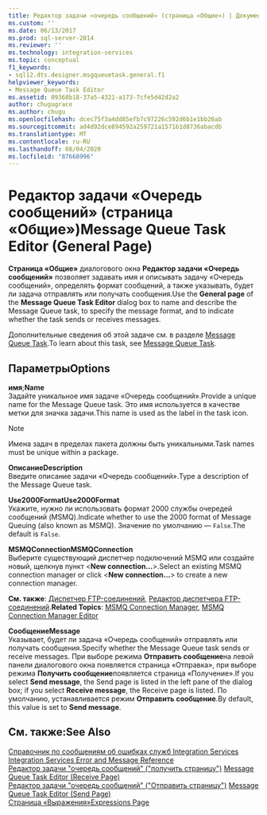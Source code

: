 ```yaml
---
title: Редактор задачи «очередь сообщений» (страница «Общие») | Документация Майкрософт
ms.custom: ''
ms.date: 06/13/2017
ms.prod: sql-server-2014
ms.reviewer: ''
ms.technology: integration-services
ms.topic: conceptual
f1_keywords:
- sql12.dts.designer.msgqueuetask.general.f1
helpviewer_keywords:
- Message Queue Task Editor
ms.assetid: 09368b18-37a5-4321-a173-7cfe5d42d2a2
author: chugugrace
ms.author: chugu
ms.openlocfilehash: dcec75f3a4dd85efb7c97226c592d6b1e1bb26ab
ms.sourcegitcommit: ad4d92dce894592a259721a1571b1d8736abacdb
ms.translationtype: MT
ms.contentlocale: ru-RU
ms.lasthandoff: 08/04/2020
ms.locfileid: "87668996"
---
```

# <a name="message-queue-task-editor-general-page"></a><span data-ttu-id="5ad0f-102">Редактор задачи «Очередь сообщений» (страница «Общие»)</span><span class="sxs-lookup"><span data-stu-id="5ad0f-102">Message Queue Task Editor (General Page)</span></span>
  <span data-ttu-id="5ad0f-103">**Страница «Общие»** диалогового окна **Редактор задачи «Очередь сообщений»** позволяет задавать имя и описывать задачу «Очередь сообщений», определять формат сообщений, а также указывать, будет ли задача отправлять или получать сообщения.</span><span class="sxs-lookup"><span data-stu-id="5ad0f-103">Use the **General page** of the **Message Queue Task Editor** dialog box to name and describe the Message Queue task, to specify the message format, and to indicate whether the task sends or receives messages.</span></span>  
  
 <span data-ttu-id="5ad0f-104">Дополнительные сведения об этой задаче см. в разделе [Message Queue Task](control-flow/message-queue-task.md).</span><span class="sxs-lookup"><span data-stu-id="5ad0f-104">To learn about this task, see [Message Queue Task](control-flow/message-queue-task.md).</span></span>  
  
## <a name="options"></a><span data-ttu-id="5ad0f-105">Параметры</span><span class="sxs-lookup"><span data-stu-id="5ad0f-105">Options</span></span>  
 <span data-ttu-id="5ad0f-106">**имя**;</span><span class="sxs-lookup"><span data-stu-id="5ad0f-106">**Name**</span></span>  
 <span data-ttu-id="5ad0f-107">Задайте уникальное имя задаче «Очередь сообщений».</span><span class="sxs-lookup"><span data-stu-id="5ad0f-107">Provide a unique name for the Message Queue task.</span></span> <span data-ttu-id="5ad0f-108">Это имя используется в качестве метки для значка задачи.</span><span class="sxs-lookup"><span data-stu-id="5ad0f-108">This name is used as the label in the task icon.</span></span>  
  
> [!NOTE]  
>  <span data-ttu-id="5ad0f-109">Имена задач в пределах пакета должны быть уникальными.</span><span class="sxs-lookup"><span data-stu-id="5ad0f-109">Task names must be unique within a package.</span></span>  
  
 <span data-ttu-id="5ad0f-110">**Описание**</span><span class="sxs-lookup"><span data-stu-id="5ad0f-110">**Description**</span></span>  
 <span data-ttu-id="5ad0f-111">Введите описание задачи «Очередь сообщений».</span><span class="sxs-lookup"><span data-stu-id="5ad0f-111">Type a description of the Message Queue task.</span></span>  
  
 <span data-ttu-id="5ad0f-112">**Use2000Format**</span><span class="sxs-lookup"><span data-stu-id="5ad0f-112">**Use2000Format**</span></span>  
 <span data-ttu-id="5ad0f-113">Укажите, нужно ли использовать формат 2000 службы очередей сообщений (MSMQ).</span><span class="sxs-lookup"><span data-stu-id="5ad0f-113">Indicate whether to use the 2000 format of Message Queuing (also known as MSMQ).</span></span> <span data-ttu-id="5ad0f-114">Значение по умолчанию — `False`.</span><span class="sxs-lookup"><span data-stu-id="5ad0f-114">The default is `False`.</span></span>  
  
 <span data-ttu-id="5ad0f-115">**MSMQConnection**</span><span class="sxs-lookup"><span data-stu-id="5ad0f-115">**MSMQConnection**</span></span>  
 <span data-ttu-id="5ad0f-116">Выберите существующий диспетчер подключений MSMQ или создайте новый, щелкнув пункт \<**New connection...**>.</span><span class="sxs-lookup"><span data-stu-id="5ad0f-116">Select an existing MSMQ connection manager or click \<**New connection...**> to create a new connection manager.</span></span>  
  
 <span data-ttu-id="5ad0f-117">**См. также**: [Диспетчер FTP-соединений](connection-manager/msmq-connection-manager.md), [Редактор диспетчера FTP-соединений](../../2014/integration-services/msmq-connection-manager-editor.md).</span><span class="sxs-lookup"><span data-stu-id="5ad0f-117">**Related Topics**: [MSMQ Connection Manager](connection-manager/msmq-connection-manager.md), [MSMQ Connection Manager Editor](../../2014/integration-services/msmq-connection-manager-editor.md)</span></span>  
  
 <span data-ttu-id="5ad0f-118">**Сообщение**</span><span class="sxs-lookup"><span data-stu-id="5ad0f-118">**Message**</span></span>  
 <span data-ttu-id="5ad0f-119">Указывает, будет ли задача «Очередь сообщений» отправлять или получать сообщения.</span><span class="sxs-lookup"><span data-stu-id="5ad0f-119">Specify whether the Message Queue task sends or receive messages.</span></span> <span data-ttu-id="5ad0f-120">При выборе режима **Отправить сообщение**на левой панели диалогового окна появляется страница «Отправка», при выборе режима **Получить сообщение**появляется страница «Получение».</span><span class="sxs-lookup"><span data-stu-id="5ad0f-120">If you select **Send message**, the Send page is listed in the left pane of the dialog box; if you select **Receive message**, the Receive page is listed.</span></span> <span data-ttu-id="5ad0f-121">По умолчанию, устанавливается режим **Отправить сообщение**.</span><span class="sxs-lookup"><span data-stu-id="5ad0f-121">By default, this value is set to **Send message**.</span></span>  
  
## <a name="see-also"></a><span data-ttu-id="5ad0f-122">См. также:</span><span class="sxs-lookup"><span data-stu-id="5ad0f-122">See Also</span></span>  
 <span data-ttu-id="5ad0f-123">[Справочник по сообщениям об ошибках служб Integration Services](../../2014/integration-services/integration-services-error-and-message-reference.md) </span><span class="sxs-lookup"><span data-stu-id="5ad0f-123">[Integration Services Error and Message Reference](../../2014/integration-services/integration-services-error-and-message-reference.md) </span></span>  
 <span data-ttu-id="5ad0f-124">[Редактор задачи "очередь сообщений" &#40;"получить страницу"&#41;](../../2014/integration-services/message-queue-task-editor-receive-page.md) </span><span class="sxs-lookup"><span data-stu-id="5ad0f-124">[Message Queue Task Editor &#40;Receive Page&#41;](../../2014/integration-services/message-queue-task-editor-receive-page.md) </span></span>  
 <span data-ttu-id="5ad0f-125">[Редактор задачи "очередь сообщений" &#40;"Отправить страницу"&#41;](../../2014/integration-services/message-queue-task-editor-send-page.md) </span><span class="sxs-lookup"><span data-stu-id="5ad0f-125">[Message Queue Task Editor &#40;Send Page&#41;](../../2014/integration-services/message-queue-task-editor-send-page.md) </span></span>  
 [<span data-ttu-id="5ad0f-126">Страница «Выражения»</span><span class="sxs-lookup"><span data-stu-id="5ad0f-126">Expressions Page</span></span>](expressions/expressions-page.md)  
  
  

